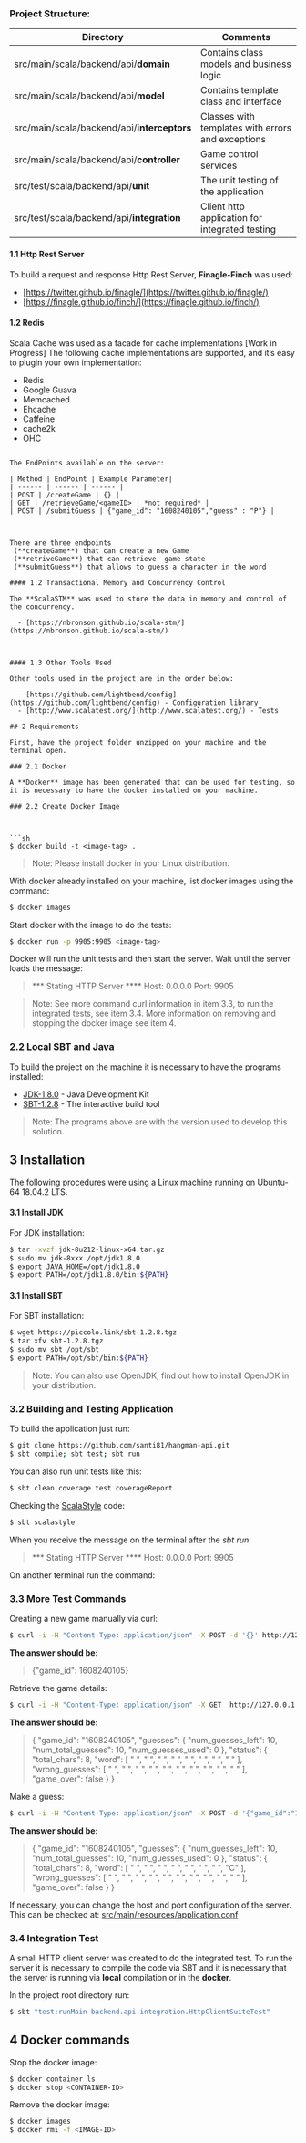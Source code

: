 

### Project Structure:

| Directory | Comments |
| ------ | ------ | 
| src/main/scala/backend/api/**domain** | Contains class models and business logic |
| src/main/scala/backend/api/**model** | Contains template class and interface | 
| src/main/scala/backend/api/**interceptors** | Classes with templates with errors and exceptions |
| src/main/scala/backend/api/**controller** | Game control services |
| src/test/scala/backend/api/**unit** | The unit testing of the application |
| src/test/scala/backend/api/**integration** | Client http application for integrated testing |


#### 1.1 Http Rest Server

To build a request and response Http Rest Server, **Finagle-Finch** was used:

  - [https://twitter.github.io/finagle/](https://twitter.github.io/finagle/)
  - [https://finagle.github.io/finch/](https://finagle.github.io/finch/)

#### 1.2 Redis
Scala Cache was used as a facade for cache implementations [Work in Progress]
The following cache implementations are supported, and it’s easy to plugin your own implementation:
  - Redis
  - Google Guava
  - Memcached
  - Ehcache
  - Caffeine
  - cache2k
  - OHC
```

The EndPoints available on the server:

| Method | EndPoint | Example Parameter|
| ------ | ------ | ------ |
| POST | /createGame | {} |
| GET | /retrieveGame/<gameID> | *not required* |
| POST | /submitGuess | {"game_id": "1608240105","guess" : "P"} |



There are three endpoints
 (**createGame**) that can create a new Game  
 (**retriveGame**) that can retrieve  game state 
 (**submitGuess**) that allows to guess a character in the word 

#### 1.2 Transactional Memory and Concurrency Control

The **ScalaSTM** was used to store the data in memory and control of the concurrency.

  - [https://nbronson.github.io/scala-stm/](https://nbronson.github.io/scala-stm/)
  


#### 1.3 Other Tools Used

Other tools used in the project are in the order below:

  - [https://github.com/lightbend/config](https://github.com/lightbend/config) - Configuration library
  - [http://www.scalatest.org/](http://www.scalatest.org/) - Tests

## 2 Requirements

First, have the project folder unzipped on your machine and the terminal open.

### 2.1 Docker

A **Docker** image has been generated that can be used for testing, so it is necessary to have the docker installed on your machine. 

### 2.2 Create Docker Image



```sh
$ docker build -t <image-tag> . 
```

> Note: Please install docker in your Linux distribution.

With docker already installed on your machine, list docker images using the command:

```sh
$ docker images
```

Start docker with the image to do the tests:

```sh
$ docker run -p 9905:9905 <image-tag>
```

Docker will run the unit tests and then start the server. Wait until the server loads the message:

> *** Stating HTTP Server ****
> Host: 0.0.0.0 Port: 9905

> Note: See more command curl information in item 3.3, to run the integrated tests, see item 3.4. More information on removing and stopping the docker image see item 4.

### 2.2 Local SBT and Java

To build the project on the machine it is necessary to have the programs installed:

  - [JDK-1.8.0](https://www.oracle.com/technetwork/java/javase/downloads/jdk8-downloads-2133151.html) - Java Development Kit
  - [SBT-1.2.8](https://www.scala-sbt.org/) - The interactive build tool

> Note: The programs above are with the version used to develop this solution.

## 3 Installation

The following procedures were using a Linux machine running on Ubuntu-64 18.04.2 LTS.

#### 3.1 Install JDK

For JDK installation:

```sh
$ tar -xvzf jdk-8u212-linux-x64.tar.gz
$ sudo mv jdk-8xxx /opt/jdk1.8.0
$ export JAVA_HOME=/opt/jdk1.8.0
$ export PATH=/opt/jdk1.8.0/bin:${PATH}
```

#### 3.1 Install SBT

For SBT installation:

```sh
$ wget https://piccolo.link/sbt-1.2.8.tgz
$ tar xfv sbt-1.2.8.tgz
$ sudo mv sbt /opt/sbt
$ export PATH=/opt/sbt/bin:${PATH}
```

> Note: You can also use OpenJDK, find out how to install OpenJDK in your distribution.

### 3.2 Building and Testing  Application

To build the application just run:

```sh
$ git clone https://github.com/santi81/hangman-api.git
$ sbt compile; sbt test; sbt run
```

You can also run unit tests like this:

```sh
$ sbt clean coverage test coverageReport
```

Checking the [ScalaStyle](http://www.scalastyle.org/) code:

```sh
$ sbt scalastyle
```

When you receive the message on the terminal after the *sbt run*:

> *** Stating  HTTP Server ****
> Host: 0.0.0.0 Port: 9905

On another terminal run the command:



### 3.3 More Test Commands

Creating a new game manually via curl: 

```sh
$ curl -i -H "Content-Type: application/json" -X POST -d '{}' http://127.0.0.1:9905/createGame
```

**The answer should be:**

> {"game_id": 1608240105}

Retrieve the game details:

```sh
$ curl -i -H "Content-Type: application/json" -X GET  http://127.0.0.1:9905/retrieveGame/1608240105
```

**The answer should be:**

> {
      "game_id": "1608240105",
      "guesses": {
          "num_guesses_left": 10,
          "num_total_guesses": 10,
          "num_guesses_used": 0
      },
      "status": {
          "total_chars": 8,
          "word": [
              " ",
              " ",
              " ",
              " ",
              " ",
              " ",
              " ",
              " "
          ],
          "wrong_guesses": [
              " ",
              " ",
              " ",
              " ",
              " ",
              " ",
              " ",
              " ",
              " ",
              " "
          ],
          "game_over": false
      }
  }

Make a guess:

```sh
$ curl -i -H "Content-Type: application/json" -X POST -d '{"game_id":"1608240105", "guess":"C"}' http://127.0.0.1:9905/submitGuess
```

**The answer should be:**

> {
      "game_id": "1608240105",
      "guesses": {
          "num_guesses_left": 10,
          "num_total_guesses": 10,
          "num_guesses_used": 0
      },
      "status": {
          "total_chars": 8,
          "word": [
              " ",
              " ",
              " ",
              " ",
              " ",
              " ",
              " ",
              "C"
          ],
          "wrong_guesses": [
              " ",
              " ",
              " ",
              " ",
              " ",
              " ",
              " ",
              " ",
              " ",
              " "
          ],
          "game_over": false
      }
  }

If necessary, you can change the host and port configuration of the server. This can be checked at:  [src/main/resources/application.conf](https://github.com/edersoncorbari/sparrow-account/blob/master/src/main/resources/application.conf)

### 3.4 Integration Test

A small HTTP client server was created to do the integrated test. To run the server it is necessary to compile the code via SBT and it is necessary that the server is running via **local** compilation or in the **docker**.

In the project root directory run:

```sh
$ sbt "test:runMain backend.api.integration.HttpClientSuiteTest"
```
## 4 Docker commands

Stop the docker image:

```sh
$ docker container ls
$ docker stop <CONTAINER-ID>
```

Remove the docker image:

```sh
$ docker images
$ docker rmi -f <IMAGE-ID>
```

